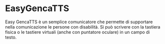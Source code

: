 # EasyGencaTTS
 Easy GencaTTS è un semplice comunicatore che permette di supportare nella comunicazione le persone con disabilità. Si può scrivere con la tastiera fisica o le tastiere virtuali (anche con puntatore oculare) in un campo di testo.  
